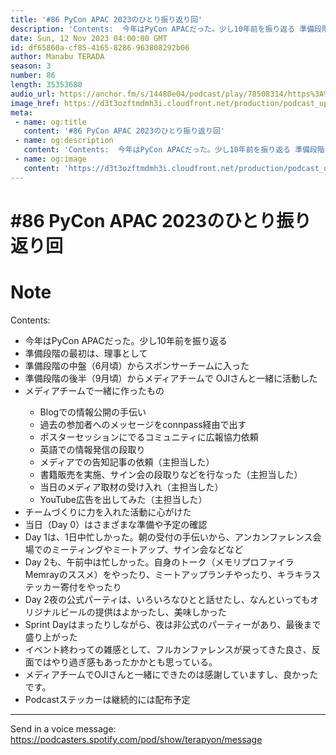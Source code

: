 ```yaml
---
title: '#86 PyCon APAC 2023のひとり振り返り回'
description: 'Contents:  今年はPyCon APACだった。少し10年前を振り返る 準備段階の最初は、理事として 準備段階の中盤（6月頃）からスポンサーチームに入った 準備段階の後半（9月頃）からメディア'
date: Sun, 12 Nov 2023 04:00:00 GMT
id: df65860a-cf85-4165-8286-963808292b06
author: Manabu TERADA
season: 3
number: 86
length: 35353680
audio_url: https://anchor.fm/s/14480e04/podcast/play/78508314/https%3A%2F%2Fd3ctxlq1ktw2nl.cloudfront.net%2Fstaging%2F2023-10-12%2F3c235667-df62-ac38-dfc1-8fe335e6f984.mp3
image_href: https://d3t3ozftmdmh3i.cloudfront.net/production/podcast_uploaded/3302665/3302665-1582446732992-f3e5401da36c1.jpg
meta:
 - name: og:title
   content: '#86 PyCon APAC 2023のひとり振り返り回'
 - name: og:description
   content: 'Contents:  今年はPyCon APACだった。少し10年前を振り返る 準備段階の最初は、理事として 準備段階の中盤（6月頃）からスポンサーチームに入った 準備段階の後半（9月頃）からメディア'
 - name: og:image
   content: 'https://d3t3ozftmdmh3i.cloudfront.net/production/podcast_uploaded/3302665/3302665-1582446732992-f3e5401da36c1.jpg'
---
```

# #86 PyCon APAC 2023のひとり振り返り回

<DisplayDate :dateStr="'Sun, 12 Nov 2023 04:00:00 GMT'" />
<DisplaySeason :season="3" :topic="86" />


# Note

<p>Contents:</p>
<ul>
 <li>今年はPyCon APACだった。少し10年前を振り返る</li>
 <li>準備段階の最初は、理事として</li>
  <li>準備段階の中盤（6月頃）からスポンサーチームに入った</li>
  <li>準備段階の後半（9月頃）からメディアチームで OJIさんと一緒に活動した</li>
  <li>メディアチームで一緒に作ったもの</li>
<ul>
  <li>Blogでの情報公開の手伝い</li>
  <li>過去の参加者へのメッセージをconnpass経由で出す</li>
  <li>ポスターセッションにでるコミュニティに広報協力依頼</li>
  <li>英語での情報発信の段取り</li>
  <li>メディアでの告知記事の依頼（主担当した）</li>
  <li>書籍販売を実施、サイン会の段取りなどを行なった（主担当した）</li>
  <li>当日のメディア取材の受け入れ（主担当した）</li>
  <li>YouTube広告を出してみた（主担当した）</li>
</ul>
  <li>チームづくりに力を入れた活動に心がけた</li>
  <li>当日（Day 0）はさまざまな準備や予定の確認</li>
  <li>Day 1は、1日中忙しかった。朝の受付の手伝いから、アンカンファレンス会場でのミーティングやミートアップ、サイン会などなど</li>
  <li>Day 2も、午前中は忙しかった。自身のトーク（メモリプロファイラMemrayのススメ）をやったり、ミートアップランチやったり、キラキラステッカー寄付をやったり</li>
  <li>Day 2夜の公式パーティは、いろいろなひとと話せたし、なんといってもオリジナルビールの提供はよかったし、美味しかった</li>
  <li>Sprint Dayはまったりしながら、夜は非公式のパーティーがあり、最後まで盛り上がった</li>
  <li>イベント終わっての雑感として、フルカンファレンスが戻ってきた良さ、反面ではやり過ぎ感もあったかかとも思っている。</li>
  <li>メディアチームでOJIさんと一緒にできたのは感謝していますし、良かったです。</li>
  <li>Podcastステッカーは継続的には配布予定</li>
</ul>

--- 

Send in a voice message: https://podcasters.spotify.com/pod/show/terapyon/message



<Player title="#86 PyCon APAC 2023のひとり振り返り回" 
  audio_url="https://anchor.fm/s/14480e04/podcast/play/78508314/https%3A%2F%2Fd3ctxlq1ktw2nl.cloudfront.net%2Fstaging%2F2023-10-12%2F3c235667-df62-ac38-dfc1-8fe335e6f984.mp3" 
  image_href="https://d3t3ozftmdmh3i.cloudfront.net/production/podcast_uploaded/3302665/3302665-1582446732992-f3e5401da36c1.jpg" 
/>

